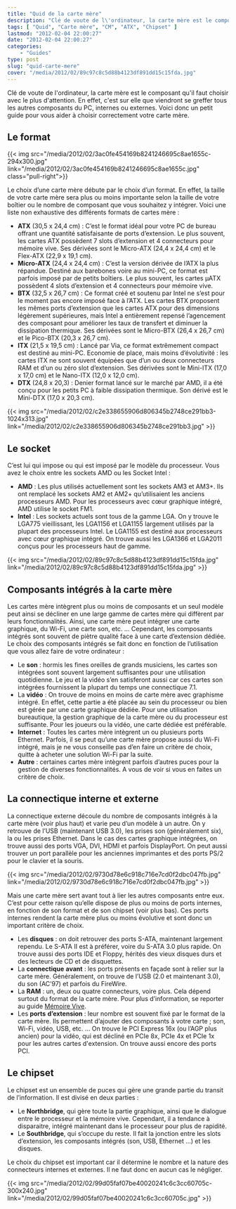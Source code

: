 ```yaml
---
title: "Quid de la carte mère"
description: "Clé de voute de l\'ordinateur, la carte mère est le composant qu\'il faut choisir avec le plus d\'attention car elle relie tous les composants de votre PC."
tags: [ "Quid", "Carte mère", "CM", "ATX", "Chipset" ]
lastmod: "2012-02-04 22:00:27"
date: "2012-02-04 22:00:27"
categories:
    - "Guides"
type: post
slug: "quid-carte-mere"
cover: "/media/2012/02/89c97c8c5d88b4123df891dd15c15fda.jpg"
---
```


Clé de voute de l'ordinateur, la carte mère est le composant qu'il faut choisir avec le plus d'attention. En effet, c'est sur elle que viendront se greffer tous les autres composants du PC, internes ou externes. Voici donc un petit guide pour vous aider à choisir correctement votre carte mère.

## Le format

{{< img src="/media/2012/02/3ac0fe454169b8241246695c8ae1655c-294x300.jpg" link="/media/2012/02/3ac0fe454169b8241246695c8ae1655c.jpg" class="pull-right">}}

Le choix d’une carte mère débute par le choix d’un format. En effet, la taille de votre carte mère sera plus ou moins importante selon la taille de votre boîtier ou le nombre de composant que vous souhaitez y intégrer. Voici une liste non exhaustive des différents formats de cartes mère :

- **ATX** (30,5 x 24,4 cm) : C’est le format idéal pour votre PC de bureau offrant une quantité satisfaisante de ports d’extension. Le plus souvent, les cartes ATX possèdent 7 slots d’extension et 4 connecteurs pour mémoire vive. Ses dérivées sont le Micro-ATX (24,4 x 24,4 cm) et le Flex-ATX (22,9 x 19,1 cm).
- **Micro-ATX** (24,4 x 24,4 cm) : C’est la version dérivée de l’ATX la plus répandue. Destiné aux barebones voire au mini-PC, ce format est parfois imposé par de petits boîtiers. Le plus souvent, les cartes µATX possèdent 4 slots d’extension et 4 connecteurs pour mémoire vive.
- **BTX** (32,5 x 26,7 cm) : Ce format créé et soutenu par Intel ne s’est pour le moment pas encore imposé face à l’ATX. Les cartes BTX proposent les mêmes ports d’extension que les cartes ATX pour des dimensions légèrement supérieures, mais Intel a entièrement repensé l’agencement des composant pour améliorer les taux de transfert et diminuer la dissipation thermique. Ses dérivées sont le Micro-BTX (26,4 x 26,7 cm) et le Pico-BTX (20,3 x 26,7 cm).
- **ITX** (21,5 x 19,5 cm) : Lancé par Via, ce format extrêmement compact est destiné au mini-PC. Economie de place, mais moins d’évolutivité : les cartes ITX ne sont souvent équipées que d’un ou deux connecteurs RAM et d’un ou zéro slot d’extension. Ses dérivées sont le Mini-ITX (17,0 x 17,0 cm) et le Nano-ITX (12,0 x 12,0 cm).
- **DTX** (24,8 x 20,3) : Denier format lancé sur le marché par AMD, il a été conçu pour les petits PC à faible dissipation thermique. Son dérivé est le Mini-DTX (17,0 x 20,3 cm).

{{< img src="/media/2012/02/c2e338655906d806345b2748ce291bb3-1024x313.jpg" link="/media/2012/02/c2e338655906d806345b2748ce291bb3.jpg" >}}

## Le socket

C’est lui qui impose ou qui est imposé par le modèle du processeur. Vous avez le choix entre les sockets AMD ou les Socket Intel :

- **AMD** : Les plus utilisés actuellement sont les sockets AM3 et AM3+. Ils ont remplacé les sockets AM2 et AM2+ qu’utilisaient les anciens processeurs AMD. Pour les processeurs avec cœur graphique intégré, AMD utilise le socket FM1.
- **Intel** : Les sockets actuels sont tous de la gamme LGA. On y trouve le LGA775 vieillissant, les LGA1156 et LGA1155 largement utilisés par la plupart des processeurs Intel. Le LGA1155 est destiné aux processeurs avec cœur graphique intégré. On trouve aussi les LGA1366 et LGA2011 conçus pour les processeurs haut de gamme.

{{< img src="/media/2012/02/89c97c8c5d88b4123df891dd15c15fda.jpg" link="/media/2012/02/89c97c8c5d88b4123df891dd15c15fda.jpg" >}}

## Composants intégrés à la carte mère

Les cartes mère intègrent plus ou moins de composants et un seul modèle peut ainsi se décliner en une large gamme de cartes mère qui diffèrent par leurs fonctionnalités. Ainsi, une carte mère peut intégrer une carte graphique, du Wi-Fi, une carte son, etc. …
Cependant, les composants intégrés sont souvent de piètre qualité face à une carte d’extension dédiée. Le choix des composants intégrés se fait donc en fonction de l’utilisation que vous allez faire de votre ordinateur :

- Le **son** : hormis les fines oreilles de grands musiciens, les cartes son intégrées sont souvent largement suffisantes pour une utilisation quotidienne. Le jeu et la vidéo s’en satisferont aussi car ces cartes son intégrées fournissent la plupart du temps une connectique 7.1.
- La **vidéo** : On trouve de moins en moins de carte mère avec graphisme intégré. En effet, cette partie a été placée au sein du processeur ou bien est gérée par une carte graphique dédiée. Pour une utilisation bureautique, la gestion graphique de la carte mère ou du processeur est suffisante. Pour les joueurs ou la vidéo, une carte dédiée est préférable.
- **Internet** : Toutes les cartes mère intègrent un ou plusieurs ports Ethernet. Parfois, il se peut qu’une carte mère propose aussi du Wi-Fi intégré, mais je ne vous conseille pas d’en faire un critère de choix, quitte à acheter une solution Wi-Fi par la suite.
- **Autre** : certaines cartes mère intègrent parfois d’autres puces pour la gestion de diverses fonctionnalités. A vous de voir si vous en faites un critère de choix.


## La connectique interne et externe

La connectique externe découle du nombre de composants intégrés à la carte mère (voir plus haut) et varie peu d’un modèle à un autre. On y retrouve de l’USB (maintenant USB 3.0), les prises son (généralement six), la ou les prises Ethernet. Dans le cas des cartes graphique intégrées, on trouve aussi des ports VGA, DVI, HDMI et parfois DisplayPort. On peut aussi trouver un port parallèle pour les anciennes imprimantes et des ports PS/2 pour le clavier et la souris.

{{< img src="/media/2012/02/9730d78e6c918c716e7cd0f2dbc047fb.jpg" link="/media/2012/02/9730d78e6c918c716e7cd0f2dbc047fb.jpg" >}}

Mais une carte mère sert avant tout à lier les autres composants entre eux. C’est pour cette raison qu’elle dispose de plus ou moins de ports internes, en fonction de son format et de son chipset (voir plus bas). Ces ports internes rendent la carte mère plus ou moins évolutive et sont donc un important critère de choix.

- Les **disques** : on doit retrouver des ports S-ATA, maintenant largement rependu. Le S-ATA II est à préférer, voire du S-ATA 3.0 plus rapide. On trouve aussi des ports IDE et Floppy, hérités des vieux disques durs et des lecteurs de CD et de disquettes.
- La **connectique** **avant** : les ports présents en façade sont à relier sur la carte mère. Généralement, on trouve de l’USB (2.0 et maintenant 3.0), du son (AC’97) et parfois du FireWire.
- La **RAM** : un, deux ou quatre connecteurs, voire plus. Cela dépend surtout du format de la carte mère. Pour plus d’information, se reporter au guide [Mémoire Vive](/guides/quid-memoire-vive-ram/).
- Les **ports** **d’extension** : leur nombre est souvent fixé par le format de la carte mère. Ils permettent d’ajouter des composants à votre carte ; son, Wi-Fi, vidéo, USB, etc. … On trouve le PCI Express 16x (ou l’AGP plus ancien) pour la vidéo, qui est décliné en PCIe 8x, PCIe 4x et PCIe 1x pour les autres cartes d'extension. On trouve aussi encore des ports PCI.


## Le chipset

Le chipset est un ensemble de puces qui gère une grande partie du transit de l’information. Il est divisé en deux parties :

- Le **Northbridge**, qui gère toute la partie graphique, ainsi que le dialogue entre le processeur et la mémoire vive. Cependant, il a tendance à disparaitre, intégré maintenant dans le processeur pour plus de rapidité.
- Le **Southbridge**, qui s’occupe du reste. Il fait la jonction entre les slots d’extension, les composants intégrés (son, USB, Ethernet …) et les disques.

Le choix du chipset est important car il détermine le nombre et la nature des connecteurs internes et externes. Il ne faut donc en aucun cas le négliger.

{{< img src="/media/2012/02/99d05faf07be40020241c6c3cc60705c-300x240.jpg" link="/media/2012/02/99d05faf07be40020241c6c3cc60705c.jpg" >}}
